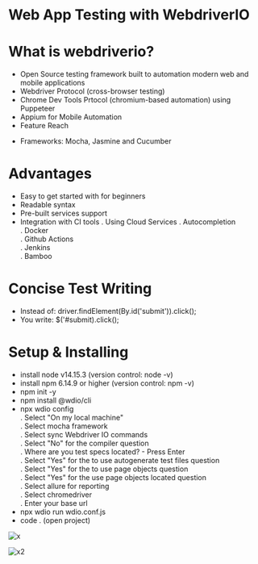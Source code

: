 # Web App Testing with WebdriverIO



# What is webdriverio?
* Open Source testing framework built to automation modern web and mobile applications
* Webdriver Protocol (cross-browser testing)
* Chrome Dev Tools Prtocol (chromium-based automation) using Puppeteer
* Appium for Mobile Automation
* Feature Reach
- Frameworks: Mocha, Jasmine and Cucumber

# Advantages
* Easy to get started with for beginners
* Readable syntax
* Pre-built services support
* Integration with CI tools
. Using Cloud Services
. Autocompletion<br>
. Docker<br>
. Github Actions<br>
. Jenkins<br>
. Bamboo<br>

# Concise Test Writing
* Instead of:
driver.findElement(By.id('submit')).click();
* You write:
$('#submit).click();

# Setup & Installing
* install node v14.15.3  (version control: node -v)
* install npm 6.14.9 or higher (version control: npm -v)
* npm init -y
* npm install @wdio/cli
* npx wdio config<br>
. Select "On my local machine"<br>
. Select mocha framework<br>
. Select sync Webdriver IO commands<br>
. Select "No" for the compiler question<br>
. Where are you test specs located? - Press Enter<br>
. Select "Yes" for the to use autogenerate test files question<br>
. Select "Yes" for the to use page objects question<br>
. Select "Yes" for the use page objects located question<br>
. Select allure for reporting <br>
. Select chromedriver<br>
. Enter your base url<br>
* npx wdio run wdio.conf.js
* code . (open project)

![x](https://user-images.githubusercontent.com/75911392/183310521-16a74559-ca6c-4d84-84d9-1ccb689faf09.PNG)

![x2](https://user-images.githubusercontent.com/75911392/183310524-7dff26b9-7c51-4f55-be98-c081a21d2553.PNG)
